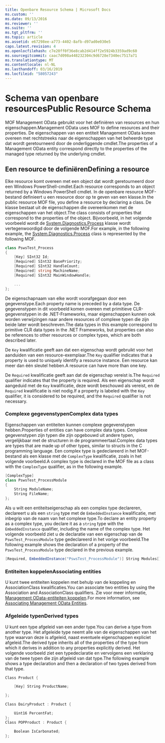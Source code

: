 ```yaml
---
title: Openbare Resource Schema | Microsoft Docs
ms.custom: ''
ms.date: 09/13/2016
ms.reviewer: ''
ms.suite: ''
ms.tgt_pltfrm: ''
ms.topic: article
ms.assetid: e67298ee-a773-4402-8afb-d97ad0e030e5
caps.latest.revision: 4
ms.openlocfilehash: c7e20ff0f36e8cab2d414ff2e5924b3359ad9c60
ms.sourcegitcommit: caac7d098a448232304c9d6728e7340ec7517a71
ms.translationtype: MT
ms.contentlocale: nl-NL
ms.lasthandoff: 03/16/2019
ms.locfileid: "58057243"
---
```

# <a name="public-resource-schema"></a><span data-ttu-id="8aa6b-102">Schema van openbare resources</span><span class="sxs-lookup"><span data-stu-id="8aa6b-102">Public Resource Schema</span></span>

<span data-ttu-id="8aa6b-103">MOF Management OData gebruikt voor het definiëren van resources en hun eigenschappen.</span><span class="sxs-lookup"><span data-stu-id="8aa6b-103">Management OData uses MOF to define resources and their properties.</span></span> <span data-ttu-id="8aa6b-104">De eigenschappen van een entiteit Management OData komen overeen met rechtstreeks naar de eigenschappen van het beheerde type dat wordt geretourneerd door de onderliggende cmdlet.</span><span class="sxs-lookup"><span data-stu-id="8aa6b-104">The properties of a Management OData entity correspond directly to the properties of the managed type returned by the underlying cmdlet.</span></span>

## <a name="defining-a-resource"></a><span data-ttu-id="8aa6b-105">Een resource te definiëren</span><span class="sxs-lookup"><span data-stu-id="8aa6b-105">Defining a resource</span></span>

<span data-ttu-id="8aa6b-106">Elke resource komt overeen met een object dat wordt geretourneerd door een Windows PowerShell-cmdlet.</span><span class="sxs-lookup"><span data-stu-id="8aa6b-106">Each resource corresponds to an object returned by a Windows PowerShell cmdlet.</span></span> <span data-ttu-id="8aa6b-107">In de openbare resource MOF-bestand definieert u een resource door op te geven van een klasse.</span><span class="sxs-lookup"><span data-stu-id="8aa6b-107">In the public resource MOF file, you define a resource by declaring a class.</span></span> <span data-ttu-id="8aa6b-108">De klasse bestaat uit de eigenschappen die overeenkomen met de eigenschappen van het object.</span><span class="sxs-lookup"><span data-stu-id="8aa6b-108">The class consists of properties that correspond to the properties of the object.</span></span> <span data-ttu-id="8aa6b-109">Bijvoorbeeld, in het volgende voorbeeld wordt de [System.Diagnostics.Process](/dotnet/api/System.Diagnostics.Process) klasse wordt vertegenwoordigd door de volgende MOF.</span><span class="sxs-lookup"><span data-stu-id="8aa6b-109">For example, in the following example, the [System.Diagnostics.Process](/dotnet/api/System.Diagnostics.Process) class is represented by the following MOF.</span></span>

```csharp
class PswsTest_Process
{
    [Key] SInt32 Id;
    [Required] SInt32 BasePriority;
    [Required] SInt32 HandleCount;
    [Required] string MachineName;
    [Required] SInt32 MainWindowHandle;

    ...
};
```

<span data-ttu-id="8aa6b-110">De eigenschapnaam van elke wordt voorafgegaan door een gegevenstype.</span><span class="sxs-lookup"><span data-stu-id="8aa6b-110">Each property name is preceded by a data type.</span></span> <span data-ttu-id="8aa6b-111">De gegevenstypen in dit voorbeeld komen overeen met primitieve CLR-gegevenstypen in de .NET-Frameworks, maar eigenschappen kunnen ook worden verwijzingen naar andere resources of complexe typen die zijn beide later wordt beschreven.</span><span class="sxs-lookup"><span data-stu-id="8aa6b-111">The data types in this example correspond to primitive CLR data types in the .NET Frameworks, but properties can also be references to other resources or complex types, which are both described later.</span></span>

<span data-ttu-id="8aa6b-112">De `Key` kwalificatie geeft aan dat een eigenschap wordt gebruikt voor het aanduiden van een resource-exemplaar.</span><span class="sxs-lookup"><span data-stu-id="8aa6b-112">The `Key` qualifier indicates that a property is used to uniquely identify a resource instance.</span></span> <span data-ttu-id="8aa6b-113">Een resource kan meer dan één sleutel hebben.</span><span class="sxs-lookup"><span data-stu-id="8aa6b-113">A resource can have more than one key.</span></span>

<span data-ttu-id="8aa6b-114">De `Required` kwalificatie geeft aan dat de eigenschap vereist is.</span><span class="sxs-lookup"><span data-stu-id="8aa6b-114">The `Required` qualifier indicates that the property is required.</span></span> <span data-ttu-id="8aa6b-115">Als een eigenschap wordt aangeduid met de `Key` kwalificatie, deze wordt beschouwd als vereist, en de `Required` kwalificatie is niet nodig.</span><span class="sxs-lookup"><span data-stu-id="8aa6b-115">If a property is labeled with the `Key` qualifier, it is considered to be required, and the `Required` qualifier is not necessary.</span></span>

### <a name="complex-data-types"></a><span data-ttu-id="8aa6b-116">Complexe gegevenstypen</span><span class="sxs-lookup"><span data-stu-id="8aa6b-116">Complex data types</span></span>

<span data-ttu-id="8aa6b-117">Eigenschappen van entiteiten kunnen complexe gegevenstypen hebben.</span><span class="sxs-lookup"><span data-stu-id="8aa6b-117">Properties of entities can have complex data types.</span></span> <span data-ttu-id="8aa6b-118">Complexe gegevenstypen zijn typen die zijn opgebouwd uit andere typen, vergelijkbaar met de structuren in de programmeertaal.</span><span class="sxs-lookup"><span data-stu-id="8aa6b-118">Complex data types are types that are made up of other types, similar to structs in the C programming language.</span></span> <span data-ttu-id="8aa6b-119">Een complex type is gedeclareerd in het MOF-bestand als een klasse met de `ComplexType` kwalificatie, zoals in het volgende voorbeeld.</span><span class="sxs-lookup"><span data-stu-id="8aa6b-119">A complex type is declared in the MOF file as a class with the `ComplexType` qualifier, as in the following example.</span></span>

```csharp
[ComplexType]
class PswsTest_ProcessModule
{
    String ModuleName;
    String FileName;
};
```

<span data-ttu-id="8aa6b-120">Als u wilt een entiteitseigenschap als een complex type declareren, declareert u als een `string` type met de `EmbeddedInstance` kwalificatie, met inbegrip van de naam van het complexe type.</span><span class="sxs-lookup"><span data-stu-id="8aa6b-120">To declare an entity property as a complex type, you declare it as a `string` type with the `EmbeddedInstance` qualifier, including the name of the complex type.</span></span> <span data-ttu-id="8aa6b-121">Het volgende voorbeeld ziet u de declaratie van een eigenschap van de `PswsTest_ProcessModule` type gedeclareerd in het vorige voorbeeld.</span><span class="sxs-lookup"><span data-stu-id="8aa6b-121">The following example shows the declaration of a property of the `PswsTest_ProcessModule` type declared in the previous example.</span></span>

```csharp
[Required, EmbeddedInstance("PswsTest_ProcessModule")] String Modules[];
```

### <a name="associating-entities"></a><span data-ttu-id="8aa6b-122">Entiteiten koppelen</span><span class="sxs-lookup"><span data-stu-id="8aa6b-122">Associating entities</span></span>

<span data-ttu-id="8aa6b-123">U kunt twee entiteiten koppelen met behulp van de koppeling en AssociationClass kwalificaties.</span><span class="sxs-lookup"><span data-stu-id="8aa6b-123">You can associate two entities by using the Association and AssociationClass qualifiers.</span></span> <span data-ttu-id="8aa6b-124">Zie voor meer informatie, [Management OData-entiteiten koppelen](./associating-management-odata-entities.md).</span><span class="sxs-lookup"><span data-stu-id="8aa6b-124">For more information, see [Associating Management OData Entities](./associating-management-odata-entities.md).</span></span>

### <a name="derived-types"></a><span data-ttu-id="8aa6b-125">Afgeleide typen</span><span class="sxs-lookup"><span data-stu-id="8aa6b-125">Derived types</span></span>

<span data-ttu-id="8aa6b-126">U kunt een type afgeleid van een ander type.</span><span class="sxs-lookup"><span data-stu-id="8aa6b-126">You can derive a type from another type.</span></span> <span data-ttu-id="8aa6b-127">Het afgeleide type neemt alle van de eigenschappen van het type waarvan deze is afgeleid, naast eventuele eigenschappen expliciet afgeleid.</span><span class="sxs-lookup"><span data-stu-id="8aa6b-127">The derived type inherits all of the properties of the type from which it derives in addition to any properties explicitly derived.</span></span> <span data-ttu-id="8aa6b-128">Het volgende voorbeeld ziet een typedeclaratie en vervolgens een verklaring van de twee typen die zijn afgeleid van dat type.</span><span class="sxs-lookup"><span data-stu-id="8aa6b-128">The following example shows a type declaration and then a declaration of two types derived from that type.</span></span>

```csharp
Class Product {

    [Key] String ProductName;

};

Class DairyProduct : Product {

    Uint16 PercentFat;
};
Class POPProduct : Product {

    Boolean IsCarbonated;
};
```